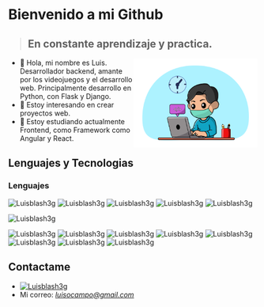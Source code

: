 # Bienvenido a mi Github
> ## En constante aprendizaje y practica.


<div>
  <img align="right" width="250" height="180" src="https://github.com/Luis-Blash/Luis-Blash/blob/main/recursos/yo.png"></img>
  <ul align="left">
    <li>👋 Hola, mi nombre es Luis. Desarrollador backend, amante por los videojuegos y el desarrollo web. 
Principalmente desarrollo en Python, con Flask y Django.
  </li>
    <li>
      👀 Estoy interesando en crear proyectos web.
  </li>
    <li>
      🌱 Estoy estudiando actualmente Frontend, como Framework como Angular y React.
  </li>
  </ul>
  
</div>

## Lenguajes y Tecnologias
### Lenguajes

  ![Luisblash3g](https://img.shields.io/twitter/url/http/shields.io.svg?color=fff&style=plastic&logo=javascript&logoColor=000&labelColor=F7DF1E&label=JavaScript)
  ![Luisblash3g](https://img.shields.io/twitter/url/http/shields.io.svg?color=fff&style=plastic&logo=python&logoColor=000&labelColor=F7DF1E&label=JavaScript)
  ![Luisblash3g](https://img.shields.io/twitter/url/http/shields.io.svg?color=fff&style=plastic&logo=docker&logoColor=000&labelColor=F7DF1E&label=JavaScript)
  ![Luisblash3g](https://img.shields.io/twitter/url/http/shields.io.svg?color=fff&style=plastic&logo=react&logoColor=000&labelColor=F7DF1E&label=JavaScript)
  ![Luisblash3g](https://img.shields.io/twitter/url/http/shields.io.svg?color=fff&style=plastic&logo=flask&logoColor=000&labelColor=F7DF1E&label=JavaScript)

![Luisblash3g](https://img.shields.io/twitter/url/http/shields.io.svg?color=fff&style=plastic&logo=python&logoColor=000&labelColor=F7DF1E&label=JavaScript)

![Luisblash3g](https://img.shields.io/twitter/url/http/shields.io.svg?color=fff&style=plastic&logo=docker&logoColor=000&labelColor=F7DF1E&label=JavaScript)
![Luisblash3g](https://img.shields.io/twitter/url/http/shields.io.svg?color=fff&style=plastic&logo=react&logoColor=000&labelColor=F7DF1E&label=JavaScript)
![Luisblash3g](https://img.shields.io/twitter/url/http/shields.io.svg?color=fff&style=plastic&logo=flask&logoColor=000&labelColor=F7DF1E&label=JavaScript)
![Luisblash3g](https://img.shields.io/twitter/url/http/shields.io.svg?color=fff&style=plastic&logo=django&logoColor=000&labelColor=F7DF1E&label=JavaScript)
![Luisblash3g](https://img.shields.io/twitter/url/http/shields.io.svg?color=fff&style=plastic&logo=mongodb&logoColor=000&labelColor=F7DF1E&label=JavaScript)
![Luisblash3g](https://img.shields.io/twitter/url/http/shields.io.svg?color=fff&style=plastic&logo=mysql&logoColor=000&labelColor=F7DF1E&label=JavaScript)
![Luisblash3g](https://img.shields.io/twitter/url/http/shields.io.svg?color=fff&style=plastic&logo=html5&logoColor=000&labelColor=F7DF1E&label=JavaScript)
![Luisblash3g](https://img.shields.io/twitter/url/http/shields.io.svg?color=fff&style=plastic&logo=css3&logoColor=000&labelColor=F7DF1E&label=JavaScript)

## Contactame
- [![Luisblash3g](https://img.shields.io/twitter/url/http/shields.io.svg?color=fff&style=plastic&logo=twitter&logoColor=fff&labelColor=1DA1F2&label=LuisBlash)](https://twitter.com/luisblash3)
- Mi correo: *luisocampo@gmail.com*
